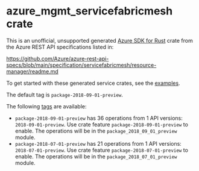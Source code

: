 # azure_mgmt_servicefabricmesh crate

This is an unofficial, unsupported generated [Azure SDK for Rust](https://github.com/Azure/azure-sdk-for-rust/tree/legacy) crate from the Azure REST API specifications listed in:

https://github.com/Azure/azure-rest-api-specs/blob/main/specification/servicefabricmesh/resource-manager/readme.md

To get started with these generated service crates, see the [examples](https://github.com/Azure/azure-sdk-for-rust/blob/legacy/services/README.md#examples).

The default tag is `package-2018-09-01-preview`.

The following [tags](https://github.com/Azure/azure-sdk-for-rust/blob/legacy/services/tags.md) are available:

- `package-2018-09-01-preview` has 36 operations from 1 API versions: `2018-09-01-preview`. Use crate feature `package-2018-09-01-preview` to enable. The operations will be in the `package_2018_09_01_preview` module.
- `package-2018-07-01-preview` has 21 operations from 1 API versions: `2018-07-01-preview`. Use crate feature `package-2018-07-01-preview` to enable. The operations will be in the `package_2018_07_01_preview` module.